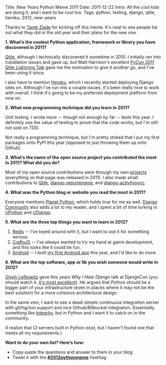 Title: New Years Python Meme 2011
Date: 2011-12-22
Intro: All the cool kids are doing it, and I want to be cool too.
Tags: python, testing, django, qtile, heroku, 2012, new-years

Thanks to [Tarek Ziade](http://tarekziade.wordpress.com/2011/12/20/new-years-python-meme-2/) for kicking off this meme. It's neat to see people list out what they did in the old year and their plans for the new one.

**1. What’s the coolest Python application, framework or library you have discovered in 2011?**

[Qtile](http://qtile.org), although I technically discovered it sometime in 2010. I initially ran into installation issues and gave up, but Matt Harrison's excellent [PyCon 2011 Qtile Lightning Talk](http://www.youtube.com/watch?v=r_8om4dsEmw) gave me the motivation to give it another go, and I've been using it since.

I also have to mention [Heroku](http://www.heroku.com/), which I recently started deploying Django sites on. Although I've run into a couple issues, it's been really nice to work with overall. I think it's going to be my preferred deployment platform from now on.

**2. What new programming technique did you learn in 2011?**

Unit testing. I wrote more -- though not enough by far -- tests this year. I definitely see the value of testing to prove that the code works, but I'm still not sold on TDD.

Not really a programming technique, but I'm pretty stoked that I put my first packages onto PyPI this year (opposed to just throwing them up onto Github).

**3. What’s the name of the open source project you contributed the most in 2011? What did you do?**

Most of my open source contributions were through my own [projects](http://dmpayton.com/projects/) (everything on that page was released in 2011). I also made small contributions to [Qtile](http://qtile.org), [django-reportengine](https://github.com/cuker/django-reportengine), and [django-activitysync](https://bitbucket.org/dancarroll/django-activitysync).

**4. What was the Python blog or website you read the most in 2011?**

Everyone mentions [Planet Python](http://planet.python.org), which holds true for me as well. [Django Community](https://www.djangoproject.com/community/) also adds a lot to my reader, and I spent a bit of time lurking in [r/Python](http://www.reddit.com/r/python) and [r/Django](http://www.reddit.com/r/django).

**5. What are the three top things you want to learn in 2012?**

1. [Redis](http://redis.io/) -- I've toyed around with it, but I want to use it for something serious.
2. [CraftyJS](http://craftyjs.com/) -- I've always wanted to try my hand at game development, and this looks like it could be fun.
3. [Android](http://www.android.com/) -- I built [my first Android app](http://dmpayton.com/projects/kusc-android/) this year, and I'd like to do more.

**6. What are the top software, app or lib you wish someone would write in 2012?**

[Glyph Lefkowitz](http://glyph.twistedmatrix.com/) gave this years *Why I Hate Django* talk at DjangoCon (you should watch it, [it's most excellent](http://blip.tv/djangocon/keynote-glyph-lefkowitz-5573264)). He argues that Python should be a bigger part of your infrastructure (even in places where it may not be the best solution) for a more cohesive architectural design.

In the same vein, I want to see a dead-simple continuous integration server with git/hg/svn support and nice Github/Bitbucket integration. Essentially something like [Integrity](http://integrityapp.com/), but in Python and I want it to catch on in the community.

(I realize that CI servers built in Python exist, but I haven't found one that meets all my requirements.)

**Want to do your own list? Here’s how:**

* Copy-paste the questions and answer to them in your blog
* Tweet it with the **[#2012pythonmeme](https://twitter.com/#!/search/%232012pythonmeme)** hashtag
